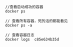 ##### 

```
//查看启动成功的容器
docker ps

// 查看所有容器，死的活的都能看见
docker ps -a

// 查看容器日志
docker logs  c85e634b35d
```

